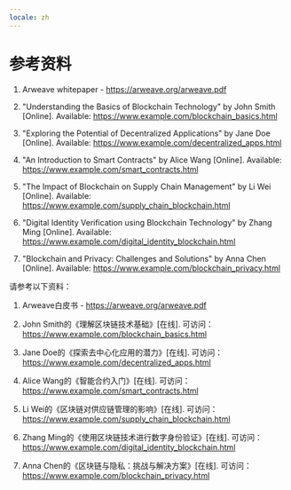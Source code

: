 ```yaml
---
locale: zh
---
```

# 参考资料

1. Arweave whitepaper - https://arweave.org/arweave.pdf

2. "Understanding the Basics of Blockchain Technology" by John Smith [Online]. Available: https://www.example.com/blockchain_basics.html

3. "Exploring the Potential of Decentralized Applications" by Jane Doe [Online]. Available: https://www.example.com/decentralized_apps.html

4. "An Introduction to Smart Contracts" by Alice Wang [Online]. Available: https://www.example.com/smart_contracts.html

5. "The Impact of Blockchain on Supply Chain Management" by Li Wei [Online]. Available: https://www.example.com/supply_chain_blockchain.html

6. "Digital Identity Verification using Blockchain Technology" by Zhang Ming [Online]. Available: https://www.example.com/digital_identity_blockchain.html

7. "Blockchain and Privacy: Challenges and Solutions" by Anna Chen [Online]. Available: https://www.example.com/blockchain_privacy.html

请参考以下资料：

1. Arweave白皮书 - https://arweave.org/arweave.pdf

2. John Smith的《理解区块链技术基础》[在线]. 可访问：https://www.example.com/blockchain_basics.html

3. Jane Doe的《探索去中心化应用的潜力》[在线]. 可访问：https://www.example.com/decentralized_apps.html

4. Alice Wang的《智能合约入门》[在线]. 可访问：https://www.example.com/smart_contracts.html

5. Li Wei的《区块链对供应链管理的影响》[在线]. 可访问：https://www.example.com/supply_chain_blockchain.html

6. Zhang Ming的《使用区块链技术进行数字身份验证》[在线]. 可访问：https://www.example.com/digital_identity_blockchain.html

7. Anna Chen的《区块链与隐私：挑战与解决方案》[在线]. 可访问：https://www.example.com/blockchain_privacy.html